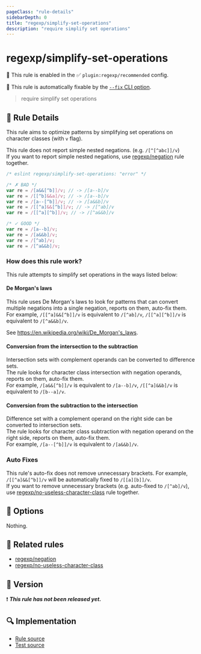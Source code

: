 ```yaml
---
pageClass: "rule-details"
sidebarDepth: 0
title: "regexp/simplify-set-operations"
description: "require simplify set operations"
---
```

# regexp/simplify-set-operations

💼 This rule is enabled in the ✅ `plugin:regexp/recommended` config.

🔧 This rule is automatically fixable by the [`--fix` CLI option](https://eslint.org/docs/latest/user-guide/command-line-interface#--fix).

<!-- end auto-generated rule header -->

> require simplify set operations

## :book: Rule Details

This rule aims to optimize patterns by simplifying set operations on character classes (with `v` flag).

This rule does not report simple nested negations. (e.g. `/[^[^abc]]/v`)\
If you want to report simple nested negations, use [regexp/negation] rule together.

<eslint-code-block fix>

```js
/* eslint regexp/simplify-set-operations: "error" */

/* ✗ BAD */
var re = /[a&&[^b]]/v; // -> /[a--b]/v
var re = /[[^b]&&a]/v; // -> /[a--b]/v
var re = /[a--[^b]]/v; // -> /[a&&b]/v
var re = /[[^a]&&[^b]]/v; // -> /[^ab]/v
var re = /[[^a][^b]]/v; // -> /[^a&&b]/v

/* ✓ GOOD */
var re = /[a--b]/v;
var re = /[a&&b]/v;
var re = /[^ab]/v;
var re = /[^a&&b]/v;
```

</eslint-code-block>

### How does this rule work?

This rule attempts to simplify set operations in the ways listed below:

#### De Morgan's laws

This rule uses De Morgan's laws to look for patterns that can convert multiple negations into a single negation, reports on them, auto-fix them.\
For example, `/[[^a]&&[^b]]/v` is equivalent to `/[^ab]/v`, `/[[^a][^b]]/v` is equivalent to `/[^a&&b]/v`.

See <https://en.wikipedia.org/wiki/De_Morgan's_laws>.

#### Conversion from the intersection to the subtraction

Intersection sets with complement operands can be converted to difference sets.\
The rule looks for character class intersection with negation operands, reports on them, auto-fix them.\
For example, `/[a&&[^b]]/v` is equivalent to `/[a--b]/v`, `/[[^a]&&b]/v` is equivalent to `/[b--a]/v`.

#### Conversion from the subtraction to the intersection

Difference set with a complement operand on the right side can be converted to intersection sets.\
The rule looks for character class subtraction with negation operand on the right side, reports on them, auto-fix them.\
For example, `/[a--[^b]]/v` is equivalent to `/[a&&b]/v`.

### Auto Fixes

This rule's auto-fix does not remove unnecessary brackets. For example, `/[[^a]&&[^b]]/v` will be automatically fixed to `/[[a][b]]/v`.\
If you want to remove unnecessary brackets (e.g. auto-fixed to `/[^ab]/v`), use [regexp/no-useless-character-class] rule together.

## :wrench: Options

Nothing.

## :couple: Related rules

- [regexp/negation]
- [regexp/no-useless-character-class]

[regexp/negation]: ./negation.md
[regexp/no-useless-character-class]: ./no-useless-character-class.md

## :rocket: Version

:exclamation: <badge text="This rule has not been released yet." vertical="middle" type="error"> ***This rule has not been released yet.*** </badge>

## :mag: Implementation

- [Rule source](https://github.com/ota-meshi/eslint-plugin-regexp/blob/master/lib/rules/simplify-set-operations.ts)
- [Test source](https://github.com/ota-meshi/eslint-plugin-regexp/blob/master/tests/lib/rules/simplify-set-operations.ts)
